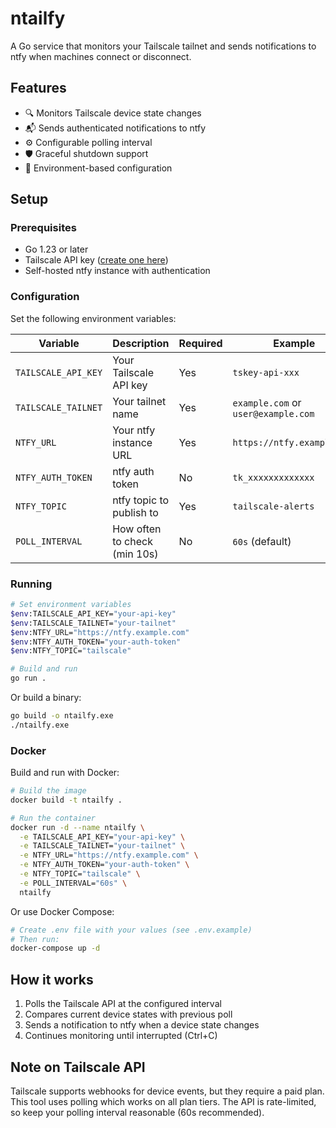 # ntailfy

A Go service that monitors your Tailscale tailnet and sends notifications to ntfy when machines connect or disconnect.

## Features

- 🔍 Monitors Tailscale device state changes
- 📬 Sends authenticated notifications to ntfy
- ⚙️ Configurable polling interval
- 🛡️ Graceful shutdown support
- 🔐 Environment-based configuration

## Setup

### Prerequisites

- Go 1.23 or later
- Tailscale API key ([create one here](https://login.tailscale.com/admin/settings/keys))
- Self-hosted ntfy instance with authentication

### Configuration

Set the following environment variables:

| Variable | Description | Required | Example |
|----------|-------------|----------|---------|
| `TAILSCALE_API_KEY` | Your Tailscale API key | Yes | `tskey-api-xxx` |
| `TAILSCALE_TAILNET` | Your tailnet name | Yes | `example.com` or `user@example.com` |
| `NTFY_URL` | Your ntfy instance URL | Yes | `https://ntfy.example.com` |
| `NTFY_AUTH_TOKEN` | ntfy auth token | No | `tk_xxxxxxxxxxxxx` |
| `NTFY_TOPIC` | ntfy topic to publish to | Yes | `tailscale-alerts` |
| `POLL_INTERVAL` | How often to check (min 10s) | No | `60s` (default) |

### Running

```bash
# Set environment variables
$env:TAILSCALE_API_KEY="your-api-key"
$env:TAILSCALE_TAILNET="your-tailnet"
$env:NTFY_URL="https://ntfy.example.com"
$env:NTFY_AUTH_TOKEN="your-auth-token"
$env:NTFY_TOPIC="tailscale"

# Build and run
go run .
```

Or build a binary:

```bash
go build -o ntailfy.exe
./ntailfy.exe
```

### Docker

Build and run with Docker:

```bash
# Build the image
docker build -t ntailfy .

# Run the container
docker run -d --name ntailfy \
  -e TAILSCALE_API_KEY="your-api-key" \
  -e TAILSCALE_TAILNET="your-tailnet" \
  -e NTFY_URL="https://ntfy.example.com" \
  -e NTFY_AUTH_TOKEN="your-auth-token" \
  -e NTFY_TOPIC="tailscale" \
  -e POLL_INTERVAL="60s" \
  ntailfy
```

Or use Docker Compose:

```bash
# Create .env file with your values (see .env.example)
# Then run:
docker-compose up -d
```

## How it works

1. Polls the Tailscale API at the configured interval
2. Compares current device states with previous poll
3. Sends a notification to ntfy when a device state changes
4. Continues monitoring until interrupted (Ctrl+C)

## Note on Tailscale API

Tailscale supports webhooks for device events, but they require a paid plan. This tool uses polling which works on all plan tiers. The API is rate-limited, so keep your polling interval reasonable (60s recommended).
